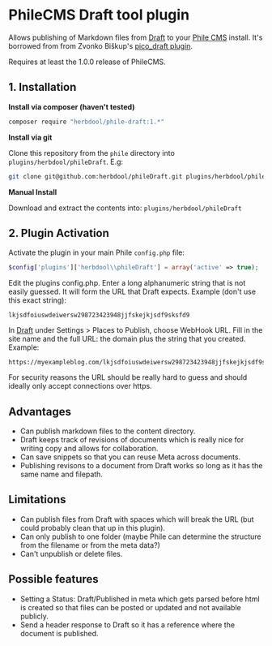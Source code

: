 PhileCMS Draft tool plugin
==========================

Allows publishing of Markdown files from [Draft](http://draftin.com) to your [Phile CMS](https://github.com/PhileCMS/Phile) install. It's borrowed from  from Zvonko Biškup's [pico_draft plugin](https://github.com/codeforest/pico_draft). 

Requires at least the 1.0.0 release of PhileCMS.

## 1. Installation

**Install via composer (haven't tested)**

```bash
composer require "herbdool/phile-draft:1.*"
```

**Install via git**

Clone this repository from the ```phile``` directory into 
```plugins/herbdool/phileDraft```. E.g:

```bash
git clone git@github.com:herbdool/phileDraft.git plugins/herbdool/phileDraft
```

**Manual Install**

Download and extract the contents into: ```plugins/herbdool/phileDraft```

## 2. Plugin Activation

Activate the plugin in your main Phile ```config.php``` file:

```php
$config['plugins']['herbdool\\phileDraft'] = array('active' => true);
```

Edit the plugins config.php. Enter a long alphanumeric string that is not easily guessed. It will form the URL that Draft expects. Example (don't use this exact string):

    lkjsdfoiuswdeiwersw298723423948jjfskejkjsdf9sksfd9

In [Draft](http://draftin.com) under Settings > Places to Publish, choose WebHook URL. Fill in the site name and the full URL: the domain plus the string that you created. Example:

    https://myexampleblog.com/lkjsdfoiuswdeiwersw298723423948jjfskejkjsdf9sksfd9

For security reasons the URL should be really hard to guess and should ideally only accept connections over https.

## Advantages

* Can publish markdown files to the content directory.
* Draft keeps track of revisions of documents which is really nice for writing copy and allows for collaboration.
* Can save snippets so that you can reuse Meta across documents.
* Publishing revisons to a document from Draft works so long as it has the same name and filepath.

## Limitations

* Can publish files from Draft with spaces which will break the URL (but could probably clean that up in this plugin).
* Can only publish to one folder (maybe Phile can determine the structure from the filename or from the meta data?)
* Can't unpublish or delete files.

## Possible features

* Setting a Status: Draft/Published in meta which gets parsed before html is created so that files can be posted or updated and not available publicly.
* Send a header response to Draft so it has a reference where the document is published.
